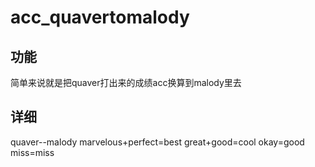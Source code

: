 # acc_quavertomalody
## 功能
简单来说就是把quaver打出来的成绩acc换算到malody里去
## 详细
quaver--malody
marvelous+perfect=best
great+good=cool
okay=good
miss=miss
